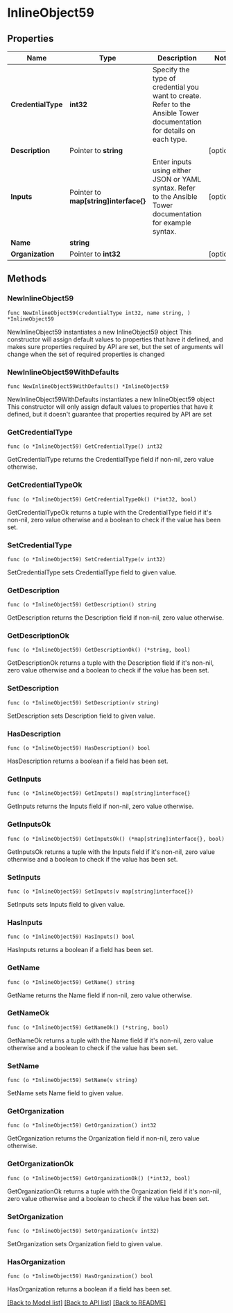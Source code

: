 # InlineObject59

## Properties

Name | Type | Description | Notes
------------ | ------------- | ------------- | -------------
**CredentialType** | **int32** | Specify the type of credential you want to create. Refer to the Ansible Tower documentation for details on each type. | 
**Description** | Pointer to **string** |  | [optional] 
**Inputs** | Pointer to **map[string]interface{}** | Enter inputs using either JSON or YAML syntax. Refer to the Ansible Tower documentation for example syntax. | [optional] 
**Name** | **string** |  | 
**Organization** | Pointer to **int32** |  | [optional] 

## Methods

### NewInlineObject59

`func NewInlineObject59(credentialType int32, name string, ) *InlineObject59`

NewInlineObject59 instantiates a new InlineObject59 object
This constructor will assign default values to properties that have it defined,
and makes sure properties required by API are set, but the set of arguments
will change when the set of required properties is changed

### NewInlineObject59WithDefaults

`func NewInlineObject59WithDefaults() *InlineObject59`

NewInlineObject59WithDefaults instantiates a new InlineObject59 object
This constructor will only assign default values to properties that have it defined,
but it doesn't guarantee that properties required by API are set

### GetCredentialType

`func (o *InlineObject59) GetCredentialType() int32`

GetCredentialType returns the CredentialType field if non-nil, zero value otherwise.

### GetCredentialTypeOk

`func (o *InlineObject59) GetCredentialTypeOk() (*int32, bool)`

GetCredentialTypeOk returns a tuple with the CredentialType field if it's non-nil, zero value otherwise
and a boolean to check if the value has been set.

### SetCredentialType

`func (o *InlineObject59) SetCredentialType(v int32)`

SetCredentialType sets CredentialType field to given value.


### GetDescription

`func (o *InlineObject59) GetDescription() string`

GetDescription returns the Description field if non-nil, zero value otherwise.

### GetDescriptionOk

`func (o *InlineObject59) GetDescriptionOk() (*string, bool)`

GetDescriptionOk returns a tuple with the Description field if it's non-nil, zero value otherwise
and a boolean to check if the value has been set.

### SetDescription

`func (o *InlineObject59) SetDescription(v string)`

SetDescription sets Description field to given value.

### HasDescription

`func (o *InlineObject59) HasDescription() bool`

HasDescription returns a boolean if a field has been set.

### GetInputs

`func (o *InlineObject59) GetInputs() map[string]interface{}`

GetInputs returns the Inputs field if non-nil, zero value otherwise.

### GetInputsOk

`func (o *InlineObject59) GetInputsOk() (*map[string]interface{}, bool)`

GetInputsOk returns a tuple with the Inputs field if it's non-nil, zero value otherwise
and a boolean to check if the value has been set.

### SetInputs

`func (o *InlineObject59) SetInputs(v map[string]interface{})`

SetInputs sets Inputs field to given value.

### HasInputs

`func (o *InlineObject59) HasInputs() bool`

HasInputs returns a boolean if a field has been set.

### GetName

`func (o *InlineObject59) GetName() string`

GetName returns the Name field if non-nil, zero value otherwise.

### GetNameOk

`func (o *InlineObject59) GetNameOk() (*string, bool)`

GetNameOk returns a tuple with the Name field if it's non-nil, zero value otherwise
and a boolean to check if the value has been set.

### SetName

`func (o *InlineObject59) SetName(v string)`

SetName sets Name field to given value.


### GetOrganization

`func (o *InlineObject59) GetOrganization() int32`

GetOrganization returns the Organization field if non-nil, zero value otherwise.

### GetOrganizationOk

`func (o *InlineObject59) GetOrganizationOk() (*int32, bool)`

GetOrganizationOk returns a tuple with the Organization field if it's non-nil, zero value otherwise
and a boolean to check if the value has been set.

### SetOrganization

`func (o *InlineObject59) SetOrganization(v int32)`

SetOrganization sets Organization field to given value.

### HasOrganization

`func (o *InlineObject59) HasOrganization() bool`

HasOrganization returns a boolean if a field has been set.


[[Back to Model list]](../README.md#documentation-for-models) [[Back to API list]](../README.md#documentation-for-api-endpoints) [[Back to README]](../README.md)


